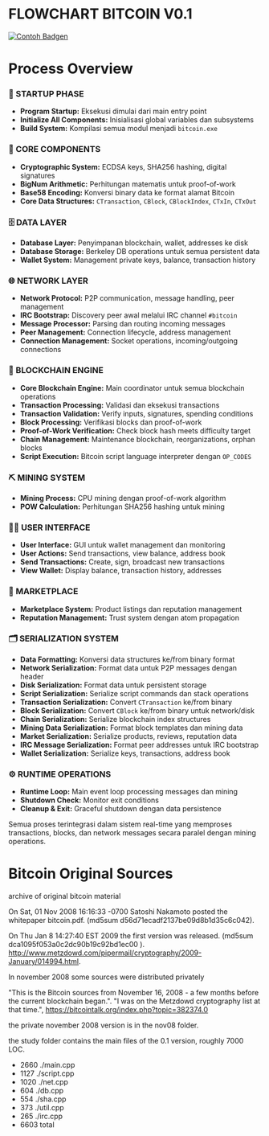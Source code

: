 # FLOWCHART BITCOIN V0.1

[![Contoh Badgen](https://badgen.net/badge/Adobe%20Stock/View?color=d3d3d3&icon=https://raw.githubusercontent.com/under-project/logo/refs/heads/main/adobe-stock-icon.svg)](https://github.com/username/repository)

# Process Overview

### 🚀 STARTUP PHASE
- **Program Startup:** Eksekusi dimulai dari main entry point
- **Initialize All Components:** Inisialisasi global variables dan subsystems
- **Build System:** Kompilasi semua modul menjadi `bitcoin.exe`

### 🔐 CORE COMPONENTS
- **Cryptographic System:** ECDSA keys, SHA256 hashing, digital signatures
- **BigNum Arithmetic:** Perhitungan matematis untuk proof-of-work
- **Base58 Encoding:** Konversi binary data ke format alamat Bitcoin
- **Core Data Structures:** `CTransaction`, `CBlock`, `CBlockIndex`, `CTxIn`, `CTxOut`

### 🗄️ DATA LAYER
- **Database Layer:** Penyimpanan blockchain, wallet, addresses ke disk
- **Database Storage:** Berkeley DB operations untuk semua persistent data
- **Wallet System:** Management private keys, balance, transaction history

### 🌐 NETWORK LAYER
- **Network Protocol:** P2P communication, message handling, peer management
- **IRC Bootstrap:** Discovery peer awal melalui IRC channel `#bitcoin`
- **Message Processor:** Parsing dan routing incoming messages
- **Peer Management:** Connection lifecycle, address management
- **Connection Management:** Socket operations, incoming/outgoing connections

### 🔄 BLOCKCHAIN ENGINE
- **Core Blockchain Engine:** Main coordinator untuk semua blockchain operations
- **Transaction Processing:** Validasi dan eksekusi transactions
- **Transaction Validation:** Verify inputs, signatures, spending conditions
- **Block Processing:** Verifikasi blocks dan proof-of-work
- **Proof-of-Work Verification:** Check block hash meets difficulty target
- **Chain Management:** Maintenance blockchain, reorganizations, orphan blocks
- **Script Execution:** Bitcoin script language interpreter dengan `OP_CODES`

### ⛏ MINING SYSTEM
- **Mining Process:** CPU mining dengan proof-of-work algorithm
- **POW Calculation:** Perhitungan SHA256 hashing untuk mining

### 🧑‍💻 USER INTERFACE
- **User Interface:** GUI untuk wallet management dan monitoring
- **User Actions:** Send transactions, view balance, address book
- **Send Transactions:** Create, sign, broadcast new transactions
- **View Wallet:** Display balance, transaction history, addresses

### 🛒 MARKETPLACE
- **Marketplace System:** Product listings dan reputation management
- **Reputation Management:** Trust system dengan atom propagation

### 🗂 SERIALIZATION SYSTEM
- **Data Formatting:** Konversi data structures ke/from binary format
- **Network Serialization:** Format data untuk P2P messages dengan header
- **Disk Serialization:** Format data untuk persistent storage
- **Script Serialization:** Serialize script commands dan stack operations
- **Transaction Serialization:** Convert `CTransaction` ke/from binary
- **Block Serialization:** Convert `CBlock` ke/from binary untuk network/disk
- **Chain Serialization:** Serialize blockchain index structures
- **Mining Data Serialization:** Format block templates dan mining data
- **Market Serialization:** Serialize products, reviews, reputation data
- **IRC Message Serialization:** Format peer addresses untuk IRC bootstrap
- **Wallet Serialization:** Serialize keys, transactions, address book

### ⚙️ RUNTIME OPERATIONS
- **Runtime Loop:** Main event loop processing messages dan mining
- **Shutdown Check:** Monitor exit conditions
- **Cleanup & Exit:** Graceful shutdown dengan data persistence

Semua proses terintegrasi dalam sistem real-time yang memproses transactions, blocks, dan network messages secara paralel dengan mining operations.


# Bitcoin Original Sources

archive of original bitcoin material

On Sat, 01 Nov 2008 16:16:33 -0700 Satoshi Nakamoto posted the whitepaper bitcoin.pdf. (md5sum d56d71ecadf2137be09d8b1d35c6c042).

On Thu Jan 8 14:27:40 EST 2009 the first version was released. (md5sum dca1095f053a0c2dc90b19c92bd1ec00 ). http://www.metzdowd.com/pipermail/cryptography/2009-January/014994.html.

In november 2008 some sources were distributed privately

"This is the Bitcoin sources from November 16, 2008 - a few months before the current blockchain began.". "I was on the Metzdowd cryptography list at that time.", https://bitcointalk.org/index.php?topic=382374.0 

the private november 2008 version is in the nov08 folder.

the study folder contains the main files of the 0.1 version, roughly 7000 LOC.

*  2660 ./main.cpp
*  1127 ./script.cpp
*  1020 ./net.cpp
*   604 ./db.cpp
*   554 ./sha.cpp
*   373 ./util.cpp
*   265 ./irc.cpp
*  6603 total

